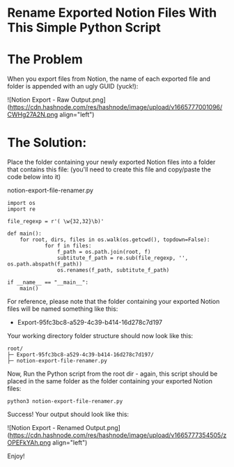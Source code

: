 # Rename Exported Notion Files With This Simple Python Script

# The Problem

When you export files from Notion, the name of each exported file and folder is appended with an ugly GUID (yuck!):


![Notion Export - Raw Output.png](https://cdn.hashnode.com/res/hashnode/image/upload/v1665777001096/CWHg27A2N.png align="left")

# The Solution:

Place the folder containing your newly exported Notion files into a folder that contains this file: (you'll need to create this file and copy/paste the code below into it)

notion-export-file-renamer.py

```
import os
import re 

file_regexp = r'( \w{32,32}\b)'

def main():
	for root, dirs, files in os.walk(os.getcwd(), topdown=False):
			for f in files:
				f_path = os.path.join(root, f)
				subtitute_f_path = re.sub(file_regexp, '', os.path.abspath(f_path))
				os.renames(f_path, subtitute_f_path)

if __name__ == "__main__":
	main()
``` 
For reference, please note that the folder containing your exported Notion files will be named something like this:
- Export-95fc3bc8-a529-4c39-b414-16d278c7d197

Your working directory folder structure should now look like this:

```
root/
├─ Export-95fc3bc8-a529-4c39-b414-16d278c7d197/
├─ notion-export-file-renamer.py
```

Now, Run the Python script from the root dir - again, this script should be placed in the same folder as the folder containing your exported Notion files:
```
python3 notion-export-file-renamer.py
```

Success! Your output should look like this:


![Notion Export - Renamed Output.png](https://cdn.hashnode.com/res/hashnode/image/upload/v1665777354505/zOPEFkYAh.png align="left")

Enjoy!